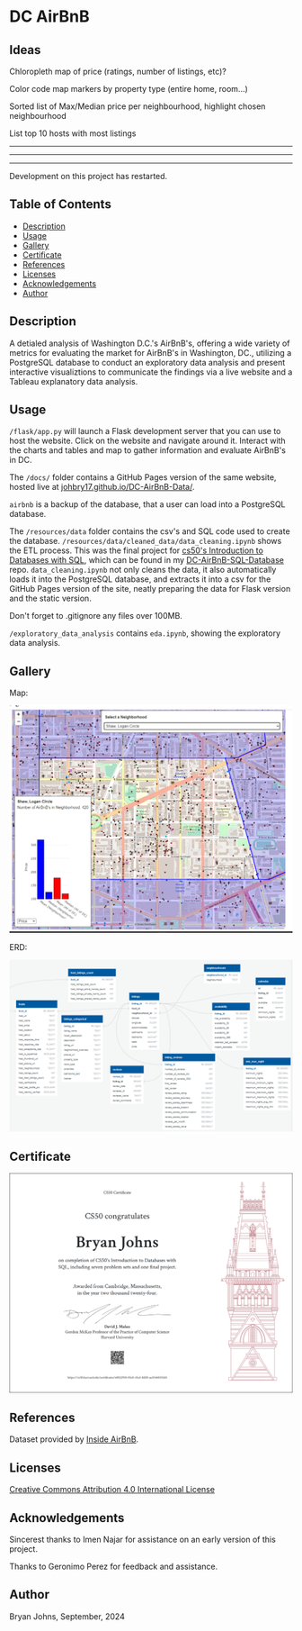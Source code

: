 # DC AirBnB

## Ideas

Chloropleth map of price (ratings, number of listings, etc)?

Color code map markers by property type (entire home, room...)

Sorted list of Max/Median price per neighbourhood, highlight chosen neighbourhood

List top 10 hosts with most listings

<hr>
<hr>
<hr>

Development on this project has restarted.

## Table of Contents

- [Description](#description)
- [Usage](#usage)
- [Gallery](#gallery)
- [Certificate](#certificate)
- [References](#references)
- [Licenses](#licenses)
- [Acknowledgements](#acknowledgements)
- [Author](#author)

## Description

A detialed analysis of Washington D.C.'s AirBnB's, offering a wide variety of metrics for evaluating the market for AirBnB's in Washington, DC., utilizing a PostgreSQL database to conduct an exploratory data analysis and present interactive visualiztions to communicate the findings via a live website and a Tableau explanatory data analysis.

## Usage

`/flask/app.py` will launch a Flask development server that you can use to host the website. Click on the website and navigate around it. Interact with the charts and tables and map to gather information and evaluate AirBnB's in DC.

The `/docs/` folder contains a GitHub Pages version of the same website, hosted live at [johbry17.github.io/DC-AirBnB-Data/](https://johbry17.github.io/DC-AirBnB-Data/).

`airbnb` is a backup of the database, that a user can load into a PostgreSQL database.

The `/resources/data` folder contains the csv's and SQL code used to create the database. `/resources/data/cleaned_data/data_cleaning.ipynb` shows the ETL process. This was the final project for [cs50's Introduction to Databases with SQL](https://cs50.harvard.edu/sql/2024/), which can be found in my [DC-AirBnB-SQL-Database](https://github.com/johbry17/DC-AirBnB-SQL-Database) repo. `data_cleaning.ipynb` not only cleans the data, it also automatically loads it into the PostgreSQL database, and extracts it into a csv for the GitHub Pages version of the site, neatly preparing the data for Flask version and the static version.

Don't forget to .gitignore any files over 100MB.

`/exploratory_data_analysis` contains `eda.ipynb`, showing the exploratory data analysis.

## Gallery

Map:

![Map](./flask/static/images/Map.png)

ERD:

![ERD](./flask/static/images/ERD.png)

## Certificate

![cs50SQL Certificate](./resources/images/CS50SQL.png)

## References

Dataset provided by [Inside AirBnB](http://insideairbnb.com/about/).

## Licenses

[Creative Commons Attribution 4.0 International License](http://creativecommons.org/licenses/by/4.0/)

## Acknowledgements

Sincerest thanks to Imen Najar for assistance on an early version of this project.

Thanks to Geronimo Perez for feedback and assistance.

## Author

Bryan Johns, September, 2024
